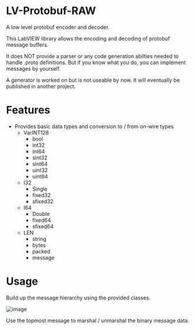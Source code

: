 # LV-Protobuf-RAW
A low level protobuf encoder and decoder. 

This LabVIEW library allows the encoding and decoding of protobuf message buffers. 

It does NOT provide a parser or any code generation abilties needed to handle .proto definitions. But if you know what you do, you can implement messages by yourself.

A generator is worked on but is not useable by now. It will eventually be published in another project.

# Features
- Provides basic data types and conversion to / from on-wire types
  - VarINT128
    - bool
    - int32
    - int64
    - sint32
    - sint64
    - uint32
    - uint64
  - I32
    - Single
    - fixed32
    - sfixed32
  - I64
    - Double
    - fixed64
    - sfixed64
  - LEN
    - string
    - bytes
    - packed
    - message

# Usage
Build up the message hierarchy using the provided classes. 

![image](https://github.com/kleinsimon/LV-Protobuf-RAW/assets/4790227/475f9d07-c42d-4358-80b6-adbf9d1d95a0)

Use the topmost message to marshal / unmarshal the binary message data.
